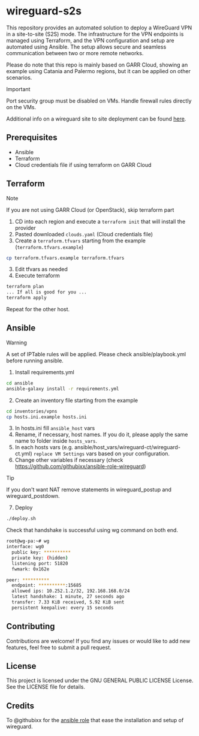 # wireguard-s2s

This repository provides an automated solution to deploy a WireGuard VPN in a
site-to-site (S2S) mode. The infrastructure for the VPN endpoints is managed using
Terraform, and the VPN configuration and setup are automated using Ansible. The setup
allows secure and seamless communication between two or more remote networks.

Please do note that this repo is mainly based on GARR Cloud, showing an example using
Catania and Palermo regions, but it can be applied on other scenarios.

> [!IMPORTANT]
> Port security group must be disabled on VMs. Handle firewall rules directly on the
> VMs.

Additional info on a wireguard site to site deployment can be found
[here](https://www.procustodibus.com/blog/2020/12/wireguard-site-to-site-config/).

## Prerequisites

- Ansible
- Terraform
- Cloud credentials file if using terraform on GARR Cloud

## Terraform

> [!NOTE]
> If you are not using GARR Cloud (or OpenStack), skip terraform part

1. CD into each region and execute a `terraform init` that will install the provider
2. Pasted downloaded `clouds.yaml` (Cloud credentials file)
3. Create a `terraform.tfvars` starting from the example (`terraform.tfvars.example`)

```bash
cp terraform.tfvars.example terraform.tfvars
```

3. Edit tfvars as needed
4. Execute terraform

```bash
terraform plan
... If all is good for you ...
terraform apply
```

Repeat for the other host.

## Ansible

> [!WARNING]
> A set of IPTable rules will be applied. Please check ansible/playbook.yml before
> running ansible.

1. Install requirements.yml

```bash
cd ansible
ansible-galaxy install -r requirements.yml
```

2. Create an inventory file starting from the example

```bash
cd inventories/vpns
cp hosts.ini.example hosts.ini
```

3. In hosts.ini fill `ansible_host` vars
4. Rename, if necessary, host names. If you do it, please apply the same name to folder
   inside `hosts_vars`.
5. In each hosts vars (e.g. ansible/host_vars/wireguard-ct/wireguard-ct.yml) `replace VM
   Settings` vars based on your configuration.
6. Change other variables if necessary (check
   <https://github.com/githubixx/ansible-role-wireguard>)

> [!TIP]
> If you don't want NAT remove statements in wireguard_postup and wireguard_postdown.

7. Deploy

```bash
./deploy.sh
```

Check that handshake is successful using wg command on both end.

```bash
root@wg-pa:~# wg
interface: wg0
  public key: **********
  private key: (hidden)
  listening port: 51820
  fwmark: 0x162e

peer: **********
  endpoint: **********:15685
  allowed ips: 10.252.1.2/32, 192.168.168.0/24
  latest handshake: 1 minute, 27 seconds ago
  transfer: 7.33 KiB received, 5.92 KiB sent
  persistent keepalive: every 15 seconds
```

## Contributing

Contributions are welcome! If you find any issues or would like to add new features,
feel free to submit a pull request.

## License

This project is licensed under the GNU GENERAL PUBLIC LICENSE License. See the LICENSE
file for details.

## Credits

To @githubixx for the [ansible
role](https://github.com/githubixx/ansible-role-wireguard) that ease the installation
and setup of wireguard.
